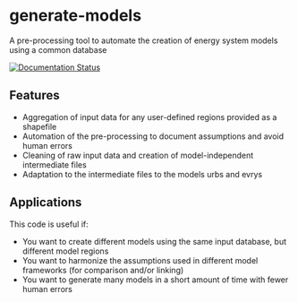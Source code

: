# generate-models
A pre-processing tool to automate the creation of energy system models using a common database

[![Documentation Status](https://readthedocs.org/projects/generate-models/badge/?version=latest)](http://generate-models.readthedocs.io/en/latest/?badge=latest)

## Features
* Aggregation of input data for any user-defined regions provided as a shapefile
* Automation of the pre-processing to document assumptions and avoid human errors
* Cleaning of raw input data and creation of model-independent intermediate files
* Adaptation to the intermediate files to the models urbs and evrys

## Applications
This code is useful if:

* You want to create different models using the same input database, but different model regions
* You want to harmonize the assumptions used in different model frameworks (for comparison and/or linking)
* You want to generate many models in a short amount of time with fewer human errors
